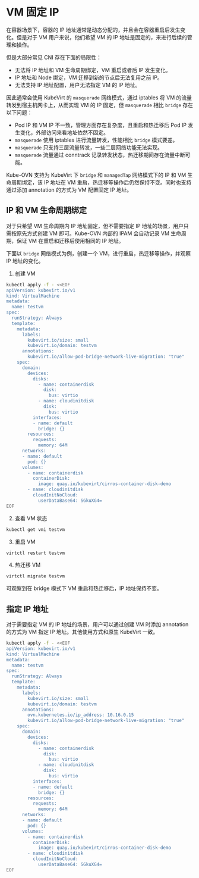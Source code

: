 # VM 固定 IP

在容器场景下，容器的 IP 地址通常是动态分配的，并且会在容器重启后发生变化。但是对于 VM 用户来说，他们希望 VM 的 IP 地址是固定的，来进行后续的管理和操作。

但是大部分常见 CNI 存在下面的局限性：

- 无法将 IP 地址和 VM 生命周期绑定，VM 重启或者后 IP 发生变化。
- IP 地址和 Node 绑定，VM 迁移到新的节点后无法复用之前 IP。
- 无法支持 IP 地址配置，用户无法指定 VM 的 IP 地址。

因此通常会使用 KubeVirt 的 `masquerade` 网络模式，通过 iptables 将 VM 的流量转发到宿主机网卡上，从而实现 VM 的 IP 固定，但 `masquerade` 相比 `bridge` 存在以下问题：

- Pod IP 和 VM IP 不一致，管理方面存在复杂度，且重启和热迁移后 Pod IP 发生变化，外部访问来看地址依然不固定。
- `masquerade` 使用 iptables 进行流量转发，性能相比 `bridge` 模式要差。
- `masquerade` 只支持三层流量转发，一些二层网络功能无法实现。
- `masquerade` 流量通过 conntrack 记录转发状态，热迁移期间存在流量中断可能。

Kube-OVN 支持为 KubeVirt 下 `bridge` 和 `managedTap` 网络模式下的 IP 和 VM 生命周期绑定，该 IP 地址在 VM 重启，热迁移等操作后仍然保持不变。同时也支持通过添加 annotation 的方式为 VM 配置固定 IP 地址。

## IP 和 VM 生命周期绑定

对于只希望 VM 生命周期内 IP 地址固定，但不需要指定 IP 地址的场景，用户只需按原先方式创建 VM 即可。Kube-OVN 内部的 IPAM 会自动记录 VM 生命周期，保证 VM 在重启和迁移后使用相同的 IP 地址。

下面以 `bridge` 网络模式为例，创建一个 VM，进行重启，热迁移等操作，并观察 IP 地址的变化。

1. 创建 VM

```bash
kubectl apply -f - <<EOF
apiVersion: kubevirt.io/v1
kind: VirtualMachine
metadata:
  name: testvm
spec:
  runStrategy: Always 
  template:
    metadata:
      labels:
        kubevirt.io/size: small
        kubevirt.io/domain: testvm
      annotations:
        kubevirt.io/allow-pod-bridge-network-live-migration: "true"
    spec:
      domain:
        devices:
          disks:
            - name: containerdisk
              disk:
                bus: virtio
            - name: cloudinitdisk
              disk:
                bus: virtio
          interfaces:
          - name: default
            bridge: {}
        resources:
          requests:
            memory: 64M
      networks:
      - name: default
        pod: {}
      volumes:
        - name: containerdisk
          containerDisk:
            image: quay.io/kubevirt/cirros-container-disk-demo
        - name: cloudinitdisk
          cloudInitNoCloud:
            userDataBase64: SGkuXG4=
EOF
```

2. 查看 VM 状态

```bash
kubectl get vmi testvm
```

3. 重启 VM

```bash
virtctl restart testvm
```

4. 热迁移 VM

```bash
virtctl migrate testvm
```

可观察到在 bridge 模式下 VM 重启和热迁移后，IP 地址保持不变。

## 指定 IP 地址

对于需要指定 VM 的 IP 地址的场景，用户可以通过创建 VM 时添加 annotation 的方式为 VM 指定 IP 地址。其他使用方式和原生 KubeVirt 一致。

```bash
kubectl apply -f - <<EOF
apiVersion: kubevirt.io/v1
kind: VirtualMachine
metadata:
  name: testvm
spec:
  runStrategy: Always 
  template:
    metadata:
      labels:
        kubevirt.io/size: small
        kubevirt.io/domain: testvm
      annotations:
        ovn.kubernetes.io/ip_address: 10.16.0.15
        kubevirt.io/allow-pod-bridge-network-live-migration: "true"
    spec:
      domain:
        devices:
          disks:
            - name: containerdisk
              disk:
                bus: virtio
            - name: cloudinitdisk
              disk:
                bus: virtio
          interfaces:
          - name: default
            bridge: {}
        resources:
          requests:
            memory: 64M
      networks:
      - name: default
        pod: {}
      volumes:
        - name: containerdisk
          containerDisk:
            image: quay.io/kubevirt/cirros-container-disk-demo
        - name: cloudinitdisk
          cloudInitNoCloud:
            userDataBase64: SGkuXG4=
EOF
```
